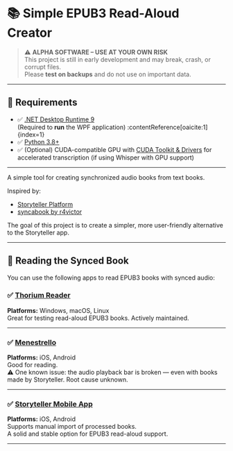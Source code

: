 # 📚 Simple EPUB3 Read-Aloud Creator

> ⚠️ **ALPHA SOFTWARE – USE AT YOUR OWN RISK**  
> This project is still in early development and may break, crash, or corrupt files.  
> Please **test on backups** and do not use on important data.

---

## 🧰 Requirements
- ✅ [.NET Desktop Runtime 9](https://dotnet.microsoft.com/download/dotnet/9.0/runtime-desktop)  
  (Required to **run** the WPF application) :contentReference[oaicite:1]{index=1}
- ✅ [Python 3.8+](https://www.python.org/downloads/)
- ✅ (Optional) CUDA-compatible GPU with [CUDA Toolkit & Drivers](https://developer.nvidia.com/cuda-downloads) for accelerated transcription (if using Whisper with GPU support)

---

A simple tool for creating synchronized audio books from text books.

Inspired by:
- [Storyteller Platform](https://storyteller-platform.gitlab.io/storyteller/)
- [syncabook by r4victor](https://github.com/r4victor/syncabook)

The goal of this project is to create a simpler, more user-friendly alternative to the Storyteller app.

---

## 📖 Reading the Synced Book

You can use the following apps to read EPUB3 books with synced audio:

### ✅ [Thorium Reader](https://www.edrlab.org/software/thorium-reader/)  
**Platforms:** Windows, macOS, Linux  
Great for testing read-aloud EPUB3 books. Actively maintained.

---

### ✅ [Menestrello](https://github.com/readbeyond/menestrello)  
**Platforms:** iOS, Android  
Good for reading.  
⚠️ One known issue: the audio playback bar is broken — even with books made by Storyteller. Root cause unknown.

---

### ✅ [Storyteller Mobile App](https://storyteller-platform.gitlab.io/storyteller/docs/reading-your-books/storyteller-apps)  
**Platforms:** iOS, Android  
Supports manual import of processed books.  
A solid and stable option for EPUB3 read-aloud support.

---
